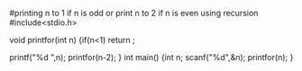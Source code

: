 #printing n to 1 if n is odd or print n to 2 if n is even using recursion
#include<stdio.h>

void printfor(int n)
{if(n<1)
return ;

printf("%d ",n);
printfor(n-2);
}
int main()
{int n;
scanf("%d",&n);
printfor(n);
}
